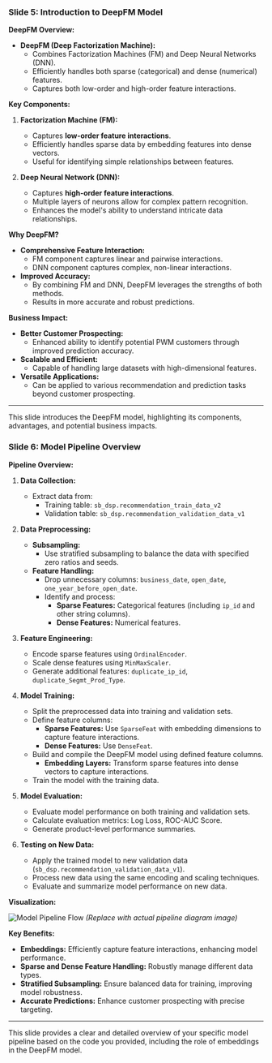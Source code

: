 ### Slide 5: Introduction to DeepFM Model

**DeepFM Overview:**
- **DeepFM (Deep Factorization Machine):**
  - Combines Factorization Machines (FM) and Deep Neural Networks (DNN).
  - Efficiently handles both sparse (categorical) and dense (numerical) features.
  - Captures both low-order and high-order feature interactions.

**Key Components:**
1. **Factorization Machine (FM):**
   - Captures **low-order feature interactions**.
   - Efficiently handles sparse data by embedding features into dense vectors.
   - Useful for identifying simple relationships between features.

2. **Deep Neural Network (DNN):**
   - Captures **high-order feature interactions**.
   - Multiple layers of neurons allow for complex pattern recognition.
   - Enhances the model's ability to understand intricate data relationships.

**Why DeepFM?**
- **Comprehensive Feature Interaction:**
  - FM component captures linear and pairwise interactions.
  - DNN component captures complex, non-linear interactions.
- **Improved Accuracy:**
  - By combining FM and DNN, DeepFM leverages the strengths of both methods.
  - Results in more accurate and robust predictions.

**Business Impact:**
- **Better Customer Prospecting:**
  - Enhanced ability to identify potential PWM customers through improved prediction accuracy.
- **Scalable and Efficient:**
  - Capable of handling large datasets with high-dimensional features.
- **Versatile Applications:**
  - Can be applied to various recommendation and prediction tasks beyond customer prospecting.

---

This slide introduces the DeepFM model, highlighting its components, advantages, and potential business impacts.





### Slide 6: Model Pipeline Overview

**Pipeline Overview:**

1. **Data Collection:**
   - Extract data from:
     - Training table: `sb_dsp.recommendation_train_data_v2`
     - Validation table: `sb_dsp.recommendation_validation_data_v1`

2. **Data Preprocessing:**
   - **Subsampling:**
     - Use stratified subsampling to balance the data with specified zero ratios and seeds.
   - **Feature Handling:**
     - Drop unnecessary columns: `business_date`, `open_date`, `one_year_before_open_date`.
     - Identify and process:
       - **Sparse Features:** Categorical features (including `ip_id` and other string columns).
       - **Dense Features:** Numerical features.

3. **Feature Engineering:**
   - Encode sparse features using `OrdinalEncoder`.
   - Scale dense features using `MinMaxScaler`.
   - Generate additional features: `duplicate_ip_id`, `duplicate_Segmt_Prod_Type`.

4. **Model Training:**
   - Split the preprocessed data into training and validation sets.
   - Define feature columns:
     - **Sparse Features:** Use `SparseFeat` with embedding dimensions to capture feature interactions.
     - **Dense Features:** Use `DenseFeat`.
   - Build and compile the DeepFM model using defined feature columns.
     - **Embedding Layers:** Transform sparse features into dense vectors to capture interactions.
   - Train the model with the training data.

5. **Model Evaluation:**
   - Evaluate model performance on both training and validation sets.
   - Calculate evaluation metrics: Log Loss, ROC-AUC Score.
   - Generate product-level performance summaries.

6. **Testing on New Data:**
   - Apply the trained model to new validation data (`sb_dsp.recommendation_validation_data_v1`).
   - Process new data using the same encoding and scaling techniques.
   - Evaluate and summarize model performance on new data.

**Visualization:**

![Model Pipeline Flow](https://yourimageurl.com/pipeline_flow.png) *(Replace with actual pipeline diagram image)*

**Key Benefits:**
- **Embeddings:** Efficiently capture feature interactions, enhancing model performance.
- **Sparse and Dense Feature Handling:** Robustly manage different data types.
- **Stratified Subsampling:** Ensure balanced data for training, improving model robustness.
- **Accurate Predictions:** Enhance customer prospecting with precise targeting.

---

This slide provides a clear and detailed overview of your specific model pipeline based on the code you provided, including the role of embeddings in the DeepFM model.
